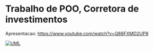 # Trabalho de POO, Corretora de investimentos

Apresentacao: https://www.youtube.com/watch?v=Q88FXMD2UP8

[![UML](https://imgur.com/a/BxrTuxd)](https://imgur.com/a/BxrTuxd)
